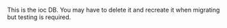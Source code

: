 This is the ioc DB. You may have to delete it and recreate it when migrating but testing is required.

